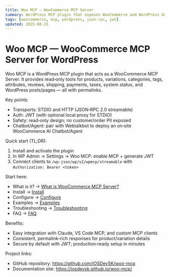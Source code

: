 ```yaml
---
title: Woo MCP — WooCommerce MCP Server
summary: WordPress MCP plugin that exposes WooCommerce and WordPress data to Model Context Protocol (MCP) clients. Read‑only tools with permalinks; JWT; STDIO and HTTP streamable endpoints.
tags: [woocommerce, mcp, wordpress, json-rpc, jwt]
updated: 2025-08-15
---
```


# Woo MCP — WooCommerce MCP Server for WordPress

Woo MCP is a WordPress MCP plugin that acts as a WooCommerce MCP Server. It provides read‑only tools for products, variations, categories, tags, attributes, reviews, shipping, payments, taxes, system status, and WordPress posts/pages — all with permalinks.

Key points:
- Transports: STDIO and HTTP (JSON‑RPC 2.0 streamable)
- Auth: JWT (with optional local proxy for STDIO)
- Safety: read‑only design; no customer/order PII exposed
- Chatbot/Agent: pair with Webtalkbot to deploy an on‑site WooCommerce AI Chatbot/Agent

Quick start (TL;DR):
1) Install and activate the plugin
2) In WP Admin → Settings → Woo MCP: enable MCP + generate JWT
3) Connect clients to `/wp-json/wp/v2/wpmcp/streamable` with `Authorization: Bearer <token>`

Start here:
- What is it? → [What is WooCommerce MCP Server?](woocommerce-mcp-server/what-is.md)
- Install → [Install](woocommerce-mcp-server/install.md)
- Configure → [Configure](woocommerce-mcp-server/configure.md)
- Examples → [Examples](woocommerce-mcp-server/examples.md)
- Troubleshooting → [Troubleshooting](woocommerce-mcp-server/troubleshooting.md)
- FAQ → [FAQ](woocommerce-mcp-server/faq.md)

Benefits:
- Easy integration with Claude, VS Code MCP, and custom MCP clients
- Consistent, permalink‑rich responses for product/variation details
- Secure by default with JWT; production‑ready setup in minutes

Project links:
- GitHub repository: https://github.com/iOSDevSK/woo-mcp
- Documentation site: https://iosdevsk.github.io/woo-mcp/

<script type="application/ld+json">
{
  "@context": "https://schema.org",
  "@type": "TechArticle",
  "headline": "Woo MCP — WooCommerce MCP Server for WordPress",
  "about": "WooCommerce MCP server implementing the Model Context Protocol (MCP)",
  "description": "WordPress MCP plugin that exposes WooCommerce and WordPress data to MCP clients via STDIO and HTTP streamable endpoints with JWT.",
  "dateModified": "2025-08-15",
  "mainEntityOfPage": {"@type": "WebPage", "@id": "https://iosdevsk.github.io/woo-mcp/"}
}
</script>
